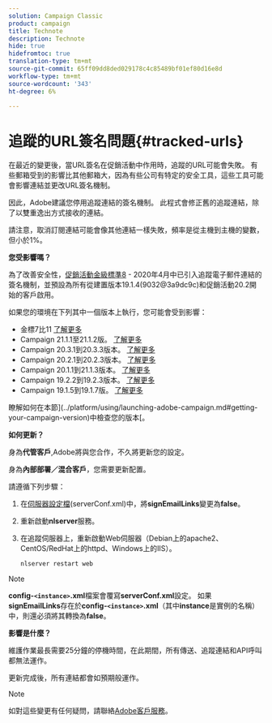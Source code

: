 ```yaml
---
solution: Campaign Classic
product: campaign
title: Technote
description: Technote
hide: true
hidefromtoc: true
translation-type: tm+mt
source-git-commit: 65ff09dd8ded029178c4c85489bf01ef80d16e8d
workflow-type: tm+mt
source-wordcount: '343'
ht-degree: 6%

---
```


# 追蹤的URL簽名問題{#tracked-urls}

在最近的變更後，當URL簽名在促銷活動中作用時，追蹤的URL可能會失敗。 有些郵箱受到的影響比其他郵箱大，因為有些公司有特定的安全工具，這些工具可能會影響連結並更改URL簽名機制。

因此，Adobe建議您停用追蹤連結的簽名機制。 此程式會修正舊的追蹤連結，除了以雙重逸出方式接收的連結。

請注意，取消訂閱連結可能會像其他連結一樣失敗，頻率是從主機到主機的變數，但小於1%。

**您受影響嗎？**

為了改善安全性，[促銷活動金級標準8](../rn/using/gold-standard.md#gs8) - 2020年4月中已引入追蹤電子郵件連結的簽名機制，並預設為所有從建置版本19.1.4(9032@3a9dc9c)和促銷活動20.2開始的客戶啟用。

如果您的環境在下列其中一個版本上執行，您可能會受到影響：

* 金標7比11 [了解更多](../rn/using/gold-standard.md)
* Campaign 21.1.1至21.1.2版。 [了解更多](../rn/using/latest-release.md)
* Campaign 20.3.1到20.3.3版本。 [了解更多](../rn/using/release--20-3.md)
* Campaign 20.2.1到20.2.3版本。 [了解更多](../rn/using/release--20-2.md)
* Campaign 20.1.1到21.1.3版本。 [了解更多](../rn/using/release--20-1.md)
* Campaign 19.2.2到19.2.3版本。 [了解更多](../rn/using/release--19-2.md)
* Campaign 19.1.5到19.1.7版。 [了解更多](../rn/using/release--19-1.md)

瞭解如何在本節](../platform/using/launching-adobe-campaign.md#getting-your-campaign-version)中檢查您的版本[。

**如何更新？**

身為&#x200B;**代管客戶**,Adobe將與您合作，不久將更新您的設定。

身為&#x200B;**內部部署／混合客戶**，您需要更新配置。

請遵循下列步驟：

1. 在[伺服器設定檔](../installation/using/the-server-configuration-file.md)(serverConf.xml)中，將&#x200B;**signEmailLinks**&#x200B;變更為&#x200B;**false**。
1. 重新啟動&#x200B;**nlserver**&#x200B;服務。
1. 在追蹤伺服器上，重新啟動Web伺服器（Debian上的apache2、CentOS/RedHat上的httpd、Windows上的IIS）。

   ```
   nlserver restart web
   ```

>[!NOTE]
>
>**config-`<instance>`.xml**&#x200B;檔案會覆寫&#x200B;**serverConf.xml**&#x200B;設定。 如果&#x200B;**signEmailLinks**&#x200B;存在於&#x200B;**config-`<instance>`.xml**（其中&#x200B;**instance**&#x200B;是實例的名稱）中，則還必須將其轉換為&#x200B;**false**。


**影響是什麼？**

維護作業最長需要25分鐘的停機時間，在此期間，所有傳送、追蹤連結和API呼叫都無法運作。

更新完成後，所有連結都會如預期般運作。

>[!NOTE]
>
>如對這些變更有任何疑問，請聯絡[Adobe客戶服務](https://helpx.adobe.com/enterprise/admin-guide.html/enterprise/using/support-for-experience-cloud.ug.html)。

